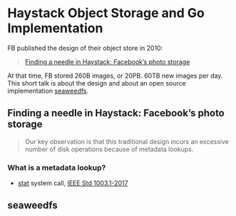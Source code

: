 # Haystack Object Storage and Go Implementation

FB published the design of their object store in 2010:

> [Finding a needle in Haystack: Facebook’s photo storage](https://www.usenix.org/legacy/event/osdi10/tech/full_papers/Beaver.pdf)

At that time, FB stored 260B images, or 20PB. 60TB new images per day. This
short talk is about the design and about an open source implementation
[seaweedfs](https://github.com/chrislusf/seaweedfs).

## Finding a needle in Haystack: Facebook’s photo storage

> Our key observation is that this traditional
design incurs an excessive number of disk operations because of metadata
lookups.

### What is a metadata lookup?

* [stat](https://man7.org/linux/man-pages/man2/stat.2.html) system call, [IEEE
  Std
1003.1-2017](https://pubs.opengroup.org/onlinepubs/9699919799/functions/stat.html)

## seaweedfs
